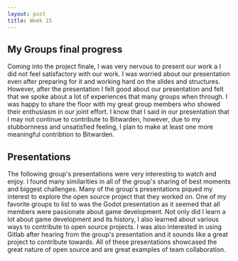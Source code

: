 ```yaml
---
layout: post
title: Week 15
---
```


## My Groups final progress
Coming into the project finale, I was very nervous to present our work a I did not feel satisfactory with our work. I was worried about our presentation even after preparing for it and working hard on the slides and structures. However, after the presentation I felt good about our presentation and felt that we spoke about a lot of experiences that many groups when through. I was happy to share the floor with my great group members who showed their enthusiasm in our joint effort. I know that I said in our presentation that I may not continue to contribute to Bitwarden, however, due to my stubbornness and unsatisfied feeling, I plan to make at least one more meaningful contribtion to Bitwarden.
<!--more-->
## Presentations
The following group's presentations were very interesting to watch and enjoy. I found many similarities in all of the group's sharing of best moments and biggest challenges. Many of the group's presentations piqued my interest to explore the open source project that they worked on. One of my favorite groups to list to was the Godot presentation as it seemed that all members were passionate about game development. Not only did I learn a lot about game development and its history, I also learned about various ways to contribute to open source projects. I was also interested in using Gitlab after hearing from the group's presentation and it sounds like a great project to contribute towards. All of these presentations showcased the great nature of open source and are great examples of team collaboration.
